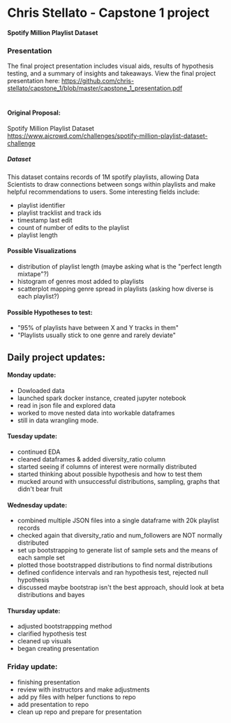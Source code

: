 # Chris Stellato - Capstone 1 project
#### Spotify Million Playlist Dataset

### Presentation
The final project presentation includes visual aids, results of hypothesis testing, and a summary of insights and takeaways.
View the final project presentation here:
https://github.com/chris-stellato/capstone_1/blob/master/capstone_1_presentation.pdf



#

#
#### Original Proposal: 
Spotify Million Playlist Dataset
https://www.aicrowd.com/challenges/spotify-million-playlist-dataset-challenge

##### Dataset
This dataset contains records of 1M spotify playlists, allowing Data Scientists to draw connections between songs within playlists and make helpful recommendations to users. Some interesting fields include: 
* playlist identifier
* playlist tracklist and track ids
* timestamp last edit
* count of number of edits to the playlist
* playlist length

#### Possible Visualizations
* distribution of playlist length (maybe asking what is the "perfect length mixtape"?) 
* histogram of genres most added to playlists
* scatterplot mapping genre spread in playlists (asking how diverse is each playlist?)

#### Possible Hypotheses to test: 
* "95% of playlists have between X and Y tracks in them"
* "Playlists usually stick to one genre and rarely deviate"





## Daily project updates:
#### Monday update: 
- Dowloaded data
- launched spark docker instance, created jupyter notebook
- read in json file and explored data
- worked to move nested data into workable dataframes
- still in data wrangling mode. 

#### Tuesday update: 
- continued EDA
- cleaned dataframes & added diversity_ratio column
- started seeing if columns of interest were normally distributed
- started thinking about possible hypothesis and how to test them
- mucked around with unsuccessful distributions, sampling, graphs that didn't bear fruit

#### Wednesday update: 
- combined multiple JSON files into a single dataframe with 20k playlist records
- checked again that diversity_ratio and num_followers are NOT normally distributed
- set up bootstrapping to generate list of sample sets and the means of each sample set
- plotted those bootstrapped distributions to find normal distributions
- defined confidence intervals and ran hypothesis test, rejected null hypothesis 
- discussed maybe bootstrap isn't the best approach, should look at beta distributions and bayes

#### Thursday update: 
- adjusted bootstrappping method
- clarified hypothesis test
- cleaned up visuals
- began creating presentation

### Friday update:
- finishing presentation
- review with instructors and make adjustments
- add py files with helper functions to repo
- add presentation to repo
- clean up repo and prepare for presentation
